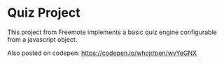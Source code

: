 # Quiz Project

This project from Freemote implements a basic quiz engine configurable from a javascript object.

Also posted on codepen: https://codepen.io/whojr/pen/wvYeGNX
